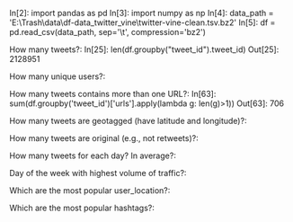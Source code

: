 In[2]: import pandas as pd
In[3]: import numpy as np
In[4]: data_path = 'E:\\Trash\data\\df-data_twitter_vine\\twitter-vine-clean.tsv.bz2'
In[5]: df = pd.read_csv(data_path, sep='\t', compression='bz2')


How many tweets?:
In[25]: len(df.groupby("tweet_id").tweet_id)
Out[25]: 2128951

How many unique users?:


How many tweets contains more than one URL?:
In[63]: sum(df.groupby('tweet_id')['urls'].apply(lambda g: len(g)>1))
Out[63]: 706

How many tweets are geotagged (have latitude and longitude)?:


How many tweets are original (e.g., not retweets)?:


How many tweets for each day? In average?:


Day of the week with highest volume of traffic?:


Which are the most popular user_location?:


Which are the most popular hashtags?:

